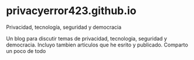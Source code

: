 # privacyerror423.github.io
Privacidad, tecnología, seguridad y democracia 

Un blog para discutir temas de privacidad, tecnologia, seguridad y democracia. Incluyo tambien articulos que he esrito y publicado. Comparto un poco de todo 
